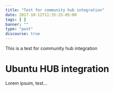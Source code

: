 ```yaml
---
title: "Test for community hub integration"
date: 2017-10-12T11:35:25-05:00
tags: [ ]
banner: ""
type: "post"
discourse: true
---
```


This is a test for community hub integration

# Ubuntu HUB integration

Lorem ipsum, test…


